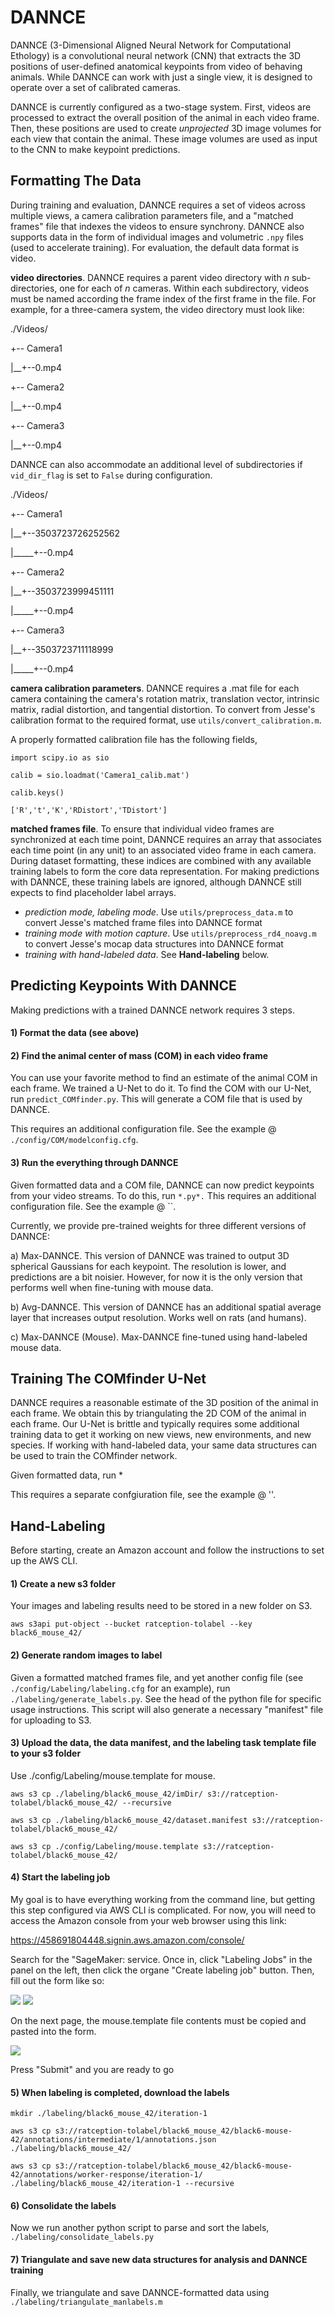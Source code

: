 # DANNCE

DANNCE (3-Dimensional Aligned Neural Network for Computational Ethology) is a convolutional neural network (CNN) that extracts the 3D positions of user-defined anatomical keypoints from video of behaving animals. While DANNCE can work with just a single view, it is designed to operate over a set of calibrated cameras.

DANNCE is currently configured as a two-stage system. First, videos are processed to extract the overall position of the animal in each video frame. Then, these positions are used to create *unprojected* 3D image volumes for each view that contain the animal. These image volumes are used as input to the CNN to make keypoint predictions.

## Formatting The Data
During training and evaluation, DANNCE requires a set of videos across multiple views, a camera calibration parameters file, and a "matched frames" file that indexes the videos to ensure synchrony. DANNCE also supports data in the form of individual images and volumetric `.npy` files (used to accelerate training). For evaluation, the default data format is video.

**video directories**.
DANNCE requires a parent video directory with *n* sub-directories, one for each of *n* cameras. Within each subdirectory, videos must be named according the frame index of the first frame in the file. For example, for a three-camera system, the video directory must look like:

./Videos/

+-- Camera1

|\_\_+--0.mp4

+-- Camera2

|\_\_+--0.mp4

+-- Camera3

|\_\_+--0.mp4

DANNCE can also accommodate an additional level of subdirectories if `vid_dir_flag` is set to `False` during configuration. 

./Videos/

+-- Camera1

|\_\_+--3503723726252562

|\_\_\_\_\_+--0.mp4

+-- Camera2

|\_\_+--3503723999451111

|\_\_\_\_\_+--0.mp4

+-- Camera3

|\_\_+--3503723711118999

|\_\_\_\_\_+--0.mp4

**camera calibration parameters**.
DANNCE requires a .mat file for each camera containing the camera's rotation matrix, translation vector, intrinsic matrix, radial distortion, and tangential distortion. To convert from Jesse's calibration format to the required format, use `utils/convert_calibration.m`.

A properly formatted calibration file has the following fields,

`import scipy.io as sio`

`calib = sio.loadmat('Camera1_calib.mat')`

`calib.keys()`

`['R','t','K','RDistort','TDistort']`

**matched frames file**.
To ensure that individual video frames are synchronized at each time point, DANNCE requires an array that associates each time point (in any unit) to an associated video frame in each camera. During dataset formatting, these indices are combined with any available training labels to form the core data representation. For making predictions with DANNCE, these training labels are ignored, although DANNCE still expects to find placeholder label arrays.
- *prediction mode, labeling mode*. Use `utils/preprocess_data.m` to convert Jesse's matched frame files into DANNCE format
- *training mode with motion capture*. Use `utils/preprocess_rd4_noavg.m` to convert Jesse's mocap data structures into DANNCE format
- *training with hand-labeled data*. See **Hand-labeling** below.
    
## Predicting Keypoints With DANNCE

Making predictions with a trained DANNCE network requires 3 steps.

#### 1) Format the data (see above)
#### 2) Find the animal center of mass (COM) in each video frame
You can use your favorite method to find an estimate of the animal COM in each frame. We trained a U-Net to do it. To find the COM with our U-Net, run `predict_COMfinder.py`. This will generate a COM file that is used by DANNCE.

This requires an additional configuration file. See the example @ `./config/COM/modelconfig.cfg`.

#### 3) Run the everything through DANNCE
Given formatted data and a COM file, DANNCE can now predict keypoints from your video streams.
To do this, run `*.py*.`
This requires an additional configuration file. See the example @ ``.

Currently, we provide pre-trained weights for three different versions of DANNCE:

a) Max-DANNCE. This version of DANNCE was trained to output 3D spherical Gaussians for each keypoint. The resolution is lower, and predictions are a bit noisier. However, for now it is the only version that performs well when fine-tuning with mouse data.

b) Avg-DANNCE. This version of DANNCE has an additional spatial average layer that increases output resolution. Works well on rats (and humans).

c) Max-DANNCE (Mouse). Max-DANNCE fine-tuned using hand-labeled mouse data.

## Training The COMfinder U-Net
DANNCE requires a reasonable estimate of the 3D position of the animal in each frame. We obtain this by triangulating the 2D COM of the animal in each frame. Our U-Net is brittle and typically requires some additional training data to get it working on new views, new environments, and new species. If working with hand-labeled data, your same data structures can be used to train the COMfinder network.

Given formatted data, run *

This requires a separate confgiuration file, see the example @ ''.

## Hand-Labeling
Before starting, create an Amazon account and follow the instructions to set up the AWS CLI.

#### 1) Create a new s3 folder
Your images and labeling results need to be stored in a new folder on S3.

`aws s3api put-object --bucket ratception-tolabel --key black6_mouse_42/`

#### 2) Generate random images to label
Given a formatted matched frames file, and yet another config file (see `./config/Labeling/labeling.cfg` for an example), run `./labeling/generate_labels.py`. See the head of the python file for specific usage instructions. This script will also generate a necessary "manifest" file for uploading to S3.

#### 3) Upload the data, the data manifest, and the labeling task template file to your s3 folder
Use ./config/Labeling/mouse.template for mouse.

`aws s3 cp ./labeling/black6_mouse_42/imDir/ s3://ratception-tolabel/black6_mouse_42/ --recursive`

`aws s3 cp ./labeling/black6_mouse_42/dataset.manifest s3://ratception-tolabel/black6_mouse_42/`

`aws s3 cp ./config/Labeling/mouse.template s3://ratception-tolabel/black6_mouse_42/`

#### 4) Start the labeling job
My goal is to have everything working from the command line, but getting this step configured via AWS CLI is complicated. For now, you will need to access the Amazon console from your web browser using this link:

https://458691804448.signin.aws.amazon.com/console/

Search for the "SageMaker: service. Once in, click "Labeling Jobs" in the panel on the left, then click the organe "Create labeling job" button. Then, fill out the form like so:

![](./labeling/instruct1.png)
![](./labeling/instruct2.png)

On the next page, the mouse.template file contents must be copied and pasted into the form.

![](../../DANNCE/labeling/instruct3.png)

Press "Submit" and you are ready to go

#### 5) When labeling is completed, download the labels

`mkdir ./labeling/black6_mouse_42/iteration-1`

`aws s3 cp s3://ratception-tolabel/black6_mouse_42/black6-mouse-42/annotations/intermediate/1/annotations.json ./labeling/black6_mouse_42/`

`aws s3 cp s3://ratception-tolabel/black6_mouse_42/black6-mouse-42/annotations/worker-response/iteration-1/ ./labeling/black6_mouse_42/iteration-1 --recursive`

#### 6) Consolidate the labels

Now we run another python script to parse and sort the labels, `./labeling/consolidate_labels.py` 

#### 7) Triangulate and save new data structures for analysis and DANNCE training

Finally, we triangulate and save DANNCE-formatted data using `./labeling/triangulate_manlabels.m`